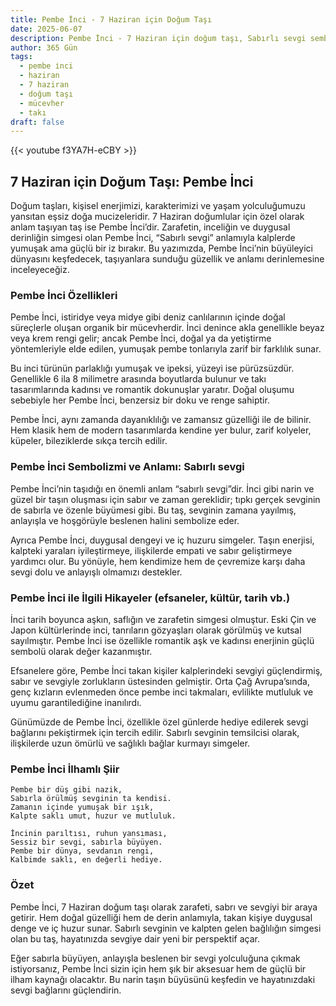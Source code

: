 ```yaml
---
title: Pembe İnci - 7 Haziran için Doğum Taşı
date: 2025-06-07
description: Pembe İnci - 7 Haziran için doğum taşı, Sabırlı sevgi sembolü. Bu özel taşın derin anlamını öğrenin.
author: 365 Gün
tags:
  - pembe i̇nci
  - haziran
  - 7 haziran
  - doğum taşı
  - mücevher
  - takı
draft: false
---
```


{{< youtube f3YA7H-eCBY >}}

## 7 Haziran için Doğum Taşı: Pembe İnci

Doğum taşları, kişisel enerjimizi, karakterimizi ve yaşam yolculuğumuzu yansıtan eşsiz doğa mucizeleridir. 7 Haziran doğumlular için özel olarak anlam taşıyan taş ise Pembe İnci’dir. Zarafetin, inceliğin ve duygusal derinliğin simgesi olan Pembe İnci, “Sabırlı sevgi” anlamıyla kalplerde yumuşak ama güçlü bir iz bırakır. Bu yazımızda, Pembe İnci’nin büyüleyici dünyasını keşfedecek, taşıyanlara sunduğu güzellik ve anlamı derinlemesine inceleyeceğiz.

### Pembe İnci Özellikleri

Pembe İnci, istiridye veya midye gibi deniz canlılarının içinde doğal süreçlerle oluşan organik bir mücevherdir. İnci denince akla genellikle beyaz veya krem rengi gelir; ancak Pembe İnci, doğal ya da yetiştirme yöntemleriyle elde edilen, yumuşak pembe tonlarıyla zarif bir farklılık sunar.

Bu inci türünün parlaklığı yumuşak ve ipeksi, yüzeyi ise pürüzsüzdür. Genellikle 6 ila 8 milimetre arasında boyutlarda bulunur ve takı tasarımlarında kadınsı ve romantik dokunuşlar yaratır. Doğal oluşumu sebebiyle her Pembe İnci, benzersiz bir doku ve renge sahiptir.

Pembe İnci, aynı zamanda dayanıklılığı ve zamansız güzelliği ile de bilinir. Hem klasik hem de modern tasarımlarda kendine yer bulur, zarif kolyeler, küpeler, bileziklerde sıkça tercih edilir.

### Pembe İnci Sembolizmi ve Anlamı: Sabırlı sevgi

Pembe İnci’nin taşıdığı en önemli anlam “sabırlı sevgi”dir. İnci gibi narin ve güzel bir taşın oluşması için sabır ve zaman gereklidir; tıpkı gerçek sevginin de sabırla ve özenle büyümesi gibi. Bu taş, sevginin zamana yayılmış, anlayışla ve hoşgörüyle beslenen halini sembolize eder.

Ayrıca Pembe İnci, duygusal dengeyi ve iç huzuru simgeler. Taşın enerjisi, kalpteki yaraları iyileştirmeye, ilişkilerde empati ve sabır geliştirmeye yardımcı olur. Bu yönüyle, hem kendimize hem de çevremize karşı daha sevgi dolu ve anlayışlı olmamızı destekler.

### Pembe İnci ile İlgili Hikayeler (efsaneler, kültür, tarih vb.)

İnci tarih boyunca aşkın, saflığın ve zarafetin simgesi olmuştur. Eski Çin ve Japon kültürlerinde inci, tanrıların gözyaşları olarak görülmüş ve kutsal sayılmıştır. Pembe İnci ise özellikle romantik aşk ve kadınsı enerjinin güçlü sembolü olarak değer kazanmıştır.

Efsanelere göre, Pembe İnci takan kişiler kalplerindeki sevgiyi güçlendirmiş, sabır ve sevgiyle zorlukların üstesinden gelmiştir. Orta Çağ Avrupa’sında, genç kızların evlenmeden önce pembe inci takmaları, evlilikte mutluluk ve uyumu garantilediğine inanılırdı.

Günümüzde de Pembe İnci, özellikle özel günlerde hediye edilerek sevgi bağlarını pekiştirmek için tercih edilir. Sabırlı sevginin temsilcisi olarak, ilişkilerde uzun ömürlü ve sağlıklı bağlar kurmayı simgeler.

### Pembe İnci İlhamlı Şiir

```
Pembe bir düş gibi nazik,
Sabırla örülmüş sevginin ta kendisi.
Zamanın içinde yumuşak bir ışık,
Kalpte saklı umut, huzur ve mutluluk.

İncinin parıltısı, ruhun yansıması,
Sessiz bir sevgi, sabırla büyüyen.
Pembe bir dünya, sevdanın rengi,
Kalbimde saklı, en değerli hediye.
```

### Özet

Pembe İnci, 7 Haziran doğum taşı olarak zarafeti, sabrı ve sevgiyi bir araya getirir. Hem doğal güzelliği hem de derin anlamıyla, takan kişiye duygusal denge ve iç huzur sunar. Sabırlı sevginin ve kalpten gelen bağlılığın simgesi olan bu taş, hayatınızda sevgiye dair yeni bir perspektif açar.

Eğer sabırla büyüyen, anlayışla beslenen bir sevgi yolculuğuna çıkmak istiyorsanız, Pembe İnci sizin için hem şık bir aksesuar hem de güçlü bir ilham kaynağı olacaktır. Bu narin taşın büyüsünü keşfedin ve hayatınızdaki sevgi bağlarını güçlendirin.